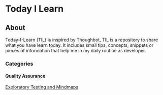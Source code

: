 # Today I Learn
## About
Today-I-Learn (TIL) is inspired by Thoughbot, TIL is a repository to share what you have learn today. It includes small tips, concepts, snippets or pieces of information that help me in my daily routine as developer.

### Categories

#### Quality Assurance
[Exploratory Testing and Mindmaps](https://github.com/rgondev/til/blob/master/youtube/exploratory-testing-and-mindmaps.md)

